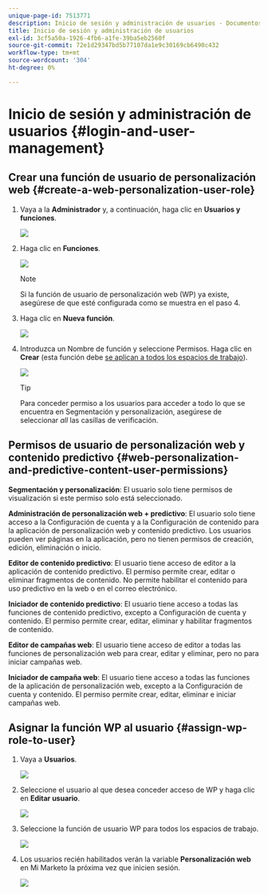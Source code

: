 ```yaml
---
unique-page-id: 7513771
description: Inicio de sesión y administración de usuarios - Documentos de Marketo - Documentación del producto
title: Inicio de sesión y administración de usuarios
exl-id: 3cf5a50a-1926-4fb6-a1fe-39ba5eb2560f
source-git-commit: 72e1d29347bd5b77107da1e9c30169cb6490c432
workflow-type: tm+mt
source-wordcount: '304'
ht-degree: 0%

---
```


# Inicio de sesión y administración de usuarios {#login-and-user-management}

## Crear una función de usuario de personalización web {#create-a-web-personalization-user-role}

1. Vaya a la **Administrador** y, a continuación, haga clic en **Usuarios y funciones**.

   ![](assets/image2015-4-28-19-3a50-3a49.png)

1. Haga clic en **Funciones**.

   ![](assets/image2015-4-28-19-3a57-3a58.png)

   >[!NOTE]
   >
   >Si la función de usuario de personalización web (WP) ya existe, asegúrese de que esté configurada como se muestra en el paso 4.

1. Haga clic en **Nueva función**.

   ![](assets/three-1.png)

1. Introduzca un Nombre de función y seleccione Permisos. Haga clic en **Crear** (esta función debe [se aplican a todos los espacios de trabajo](/help/marketo/product-docs/administration/users-and-roles/managing-marketo-users.md)).

   ![](assets/four.png)

   >[!TIP]
   >
   >Para conceder permiso a los usuarios para acceder a todo lo que se encuentra en Segmentación y personalización, asegúrese de seleccionar _all_ las casillas de verificación.

## Permisos de usuario de personalización web y contenido predictivo {#web-personalization-and-predictive-content-user-permissions}

**Segmentación y personalización**: El usuario solo tiene permisos de visualización si este permiso solo está seleccionado.

**Administración de personalización web + predictivo**: El usuario solo tiene acceso a la Configuración de cuenta y a la Configuración de contenido para la aplicación de personalización web y contenido predictivo. Los usuarios pueden ver páginas en la aplicación, pero no tienen permisos de creación, edición, eliminación o inicio.

**Editor de contenido predictivo**: El usuario tiene acceso de editor a la aplicación de contenido predictivo. El permiso permite crear, editar o eliminar fragmentos de contenido. No permite habilitar el contenido para uso predictivo en la web o en el correo electrónico.

**Iniciador de contenido predictivo**: El usuario tiene acceso a todas las funciones de contenido predictivo, excepto a Configuración de cuenta y contenido. El permiso permite crear, editar, eliminar y habilitar fragmentos de contenido.

**Editor de campañas web**: El usuario tiene acceso de editor a todas las funciones de personalización web para crear, editar y eliminar, pero no para iniciar campañas web.

**Iniciador de campaña web**: El usuario tiene acceso a todas las funciones de la aplicación de personalización web, excepto a la Configuración de cuenta y contenido. El permiso permite crear, editar, eliminar e iniciar campañas web.

## Asignar la función WP al usuario {#assign-wp-role-to-user}

1. Vaya a **Usuarios**.

   ![](assets/image2015-4-29-11-3a31-3a3.png)

1. Seleccione el usuario al que desea conceder acceso de WP y haga clic en **Editar usuario**.

   ![](assets/image2015-4-29-11-3a38-3a46.png)

1. Seleccione la función de usuario WP para todos los espacios de trabajo.

   ![](assets/seven.png)

1. Los usuarios recién habilitados verán la variable **Personalización web** en Mi Marketo la próxima vez que inicien sesión.

   ![](assets/eight.png)
